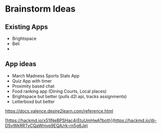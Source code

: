 # Brainstorm Ideas

## Existing Apps

- Brightspace
- Beli
-

## App ideas

- March Madness Sports Stats App
- Quiz App with timer
- Proximity based chat
- Food ranking app (Dining Courts, Local places)
- Brightspace but better (pulls d2l api, tracks assignments)
- Letterboxd but better

https://docs.valence.desire2learn.com/reference.html

[https://hackmd.io/x51INeBPSHac4rEtuUmHwA?both](https://hackmd.io/@-D5vWkRRTyCQaWnjvp9EQA/rk-rn5g6Je)
